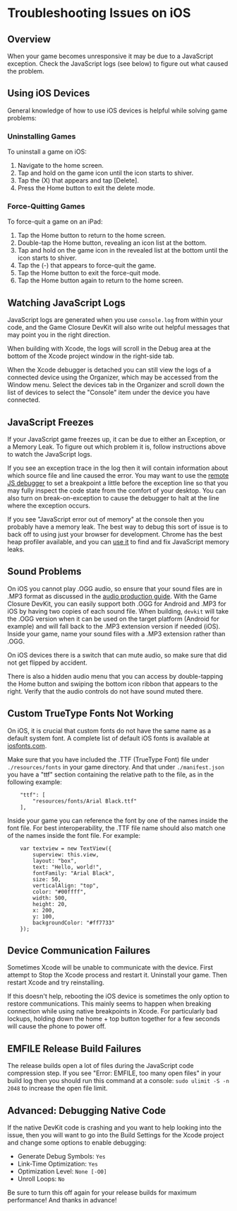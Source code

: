 # Troubleshooting Issues on iOS

## Overview

When your game becomes unresponsive it may be due to a JavaScript exception.
Check the JavaScript logs (see below) to figure out what caused the problem.

## Using iOS Devices

General knowledge of how to use iOS devices is helpful while solving game
problems:

### Uninstalling Games

To uninstall a game on iOS:

1. Navigate to the home screen.
2. Tap and hold on the game icon until the icon starts to shiver.
3. Tap the (X) that appears and tap [Delete].
4. Press the Home button to exit the delete mode.

### Force-Quitting Games

To force-quit a game on an iPad:

1. Tap the Home button to return to the home screen.
2. Double-tap the Home button, revealing an icon list at the bottom.
3. Tap and hold on the game icon in the revealed list at the bottom until the icon starts to shiver.
4. Tap the (-) that appears to force-quit the game.
5. Tap the Home button to exit the force-quit mode.
6. Tap the Home button again to return to the home screen.

## Watching JavaScript Logs

JavaScript logs are generated when you use `console.log` from within your code,
and the Game Closure DevKit will also write out helpful messages
that may point you in the right direction.

When building with Xcode, the logs will scroll in the Debug area at the bottom
of the Xcode project window in the right-side tab.

When the Xcode debugger is detached you can still view the logs of a connected
device using the Organizer, which may be accessed from the Window menu.  Select
the devices tab in the Organizer and scroll down the list of devices to select
the "Console" item under the device you have connected.

## JavaScript Freezes

If your JavaScript game freezes up, it can be due to either an Exception, or a
Memory Leak.  To figure out which problem it is, follow instructions above to
watch the JavaScript logs.

If you see an exception trace in the log then it will contain information about
which source file and line caused the error.  You may want to use the [remote
JS debugger](./ios-remote-debug.html) to set a breakpoint a little before the
exception line so that you may fully inspect the code state from the comfort of
your desktop.  You can also turn on break-on-exception to cause the debugger to
halt at the line where the exception occurs.

If you see "JavaScript error out of memory" at the console then you probably
have a memory leak.  The best way to debug this sort of issue is to back off to
using just your browser for development.  Chrome has the best heap profiler
available, and you can [use
it](https://developers.google.com/chrome-developer-tools/docs/heap-profiling)
to find and fix JavaScript memory leaks.

## Sound Problems

On iOS you cannot play .OGG audio, so ensure that your sound files are in .MP3
format as discussed in the [audio production
guide](../guide/audio-assets.html).  With the Game Closure DevKit, you can
easily support both .OGG for Android and .MP3 for iOS by having two copies of
each sound file.  When building, `devkit` will take the .OGG version when it can
be used on the target platform (Android for example) and will fall back to the
.MP3 extension version if needed (iOS).  Inside your game, name your sound
files with a .MP3 extension rather than .OGG.

On iOS devices there is a switch that can mute audio, so make sure that did not
get flipped by accident.

There is also a hidden audio menu that you can access by double-tapping the
Home button and swiping the bottom icon ribbon that appears to the right.
Verify that the audio controls do not have sound muted there.

## Custom TrueType Fonts Not Working

On iOS, it is crucial that custom fonts do not have the same name as a default
system font.  A complete list of default iOS fonts is available at
[iosfonts.com](http://iosfonts.com).

Make sure that you have included the .TTF (TrueType Font) file under
`./resources/fonts` in your game directory.  And that under `./manifest.json`
you have a "ttf" section containing the relative path to the file, as in the
following example:

~~~
	"ttf": [
		"resources/fonts/Arial Black.ttf"
	],
~~~

Inside your game you can reference the font by one of the names inside the font
file.  For best interoperability, the .TTF file name should also match one of
the names inside the font file.  For example:

~~~
	var textview = new TextView({
		superview: this.view,
		layout: "box",
		text: "Hello, world!",
		fontFamily: "Arial Black",
		size: 50,
		verticalAlign: "top",
		color: "#00ffff",
		width: 500,
		height: 20,
		x: 200,
		y: 100,
		backgroundColor: "#ff7733"
	});
~~~

## Device Communication Failures

Sometimes Xcode will be unable to communicate with the device.  First attempt
to Stop the Xcode process and restart it.  Uninstall your game.  Then restart
Xcode and try reinstalling.

If this doesn't help, rebooting the iOS device is sometimes the only option to
restore communications.  This mainly seems to happen when breaking connection
while using native breakpoints in Xcode.  For particularly bad lockups, holding
down the home + top button together for a few seconds will cause the phone to
power off.

## EMFILE Release Build Failures

The release builds open a lot of files during the JavaScript code compression
step.  If you see "Error: EMFILE, too many open files" in your build log then
you should run this command at a console: `sudo ulimit -S -n 2048` to increase
the open file limit.

## Advanced: Debugging Native Code

If the native DevKit code is crashing and you want to help looking into the
issue, then you will want to go into the Build Settings for the Xcode project
and change some options to enable debugging:

+ Generate Debug Symbols: `Yes`
+ Link-Time Optimization: `Yes`
+ Optimization Level: `None [-O0]`
+ Unroll Loops: `No`

Be sure to turn this off again for your release builds for maximum performance!  And thanks in advance!
